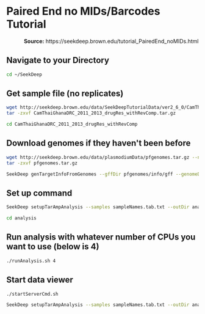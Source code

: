 # Paired End no MIDs/Barcodes Tutorial
<p align="right"><b>Source:</b> https://seekdeep.brown.edu/tutorial_PairedEnd_noMIDs.html</p>

## Navigate to your Directory
```bash
cd ~/SeekDeep
```

## Get sample file (no replicates)
```bash
wget http://seekdeep.brown.edu/data/SeekDeepTutorialData/ver2_6_0/CamThaiGhanaDRC_2011_2013_drugRes_withRevComp.tar.gz --no-check-certificate 
tar -zxvf CamThaiGhanaDRC_2011_2013_drugRes_withRevComp.tar.gz

cd CamThaiGhanaDRC_2011_2013_drugRes_withRevComp
```

## Download genomes if they haven't been before
```bash
wget http://seekdeep.brown.edu/data/plasmodiumData/pfgenomes.tar.gz --no-check-certificate 
tar -zxvf pfgenomes.tar.gz

SeekDeep genTargetInfoFromGenomes --gffDir pfgenomes/info/gff --genomeDir pfgenomes/genomes/ --primers ids.tab.txt --numThreads 4 --pairedEndLength 250 --dout extractedRefSeqs
```

## Set up command
```bash
SeekDeep setupTarAmpAnalysis --samples sampleNames.tab.txt --outDir analysis --inputDir fastq/ --idFile ids.tab.txt --overlapStatusFnp extractedRefSeqs/forSeekDeep/overlapStatuses.txt --lenCutOffs extractedRefSeqs/forSeekDeep/lenCutOffs.txt --refSeqsDir extractedRefSeqs/forSeekDeep/refSeqs "--extraExtractorCmds=--checkRevComplementForPrimers" --groupMeta metaData.tab.txt

cd analysis
```

## Run analysis with whatever number of CPUs you want to use (below is 4)
```bash
./runAnalysis.sh 4
```

## Start data viewer
```bash
./startServerCmd.sh 

SeekDeep setupTarAmpAnalysis --samples sampleNames.tab.txt --outDir analysis --inputDir fastq/ --idFile ids.tab.txt --overlapStatusFnp overlapStatuses.txt --lenCutOffs lenCutOffs.txt "--extraExtractorCmds=--checkRevComplementForPrimers" --groupMeta metaData.tab.txt
```
